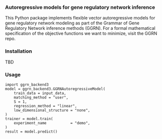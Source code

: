 ### Autoregressive models for gene regulatory network inference

This Python package implements flexible vector autoregressive models for gene regulatory network modeling as part of the Grammar of Gene Regulatory Network inference methods (GGRN). For a formal mathematical specification of the objective functions we want to minimize, visit the GGRN repo. 

### Installation

TBD

### Usage

    import ggrn_backend3
    model = ggrn_backend3.GGRNAutoregressiveModel(
        train_data = input_data, 
        matching_method = "user",
        S = 1,
        regression_method = "linear",
        low_dimensional_structure = "none",
    )
    trainer = model.train(
        experiment_name           = "demo",
    )
    result = model.predict()